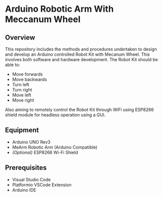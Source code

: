 # Arduino Robotic Arm With Meccanum Wheel

## Overview

This repository includes the methods and procedures undertaken to design and develop an Arduino controlled Robot Kit with Mecanum Wheel. This involves both software
and hardware development. The Robot Kit should be able to:
  - Move forwards
  - Move backwards
  - Turn left
  - Turn right
  - Move left
  - Move right

Also aiming to remotely control the Robot Kit through WiFi using ESP8266 shield module for headless operation using a GUI.

## Equipment

* Arduino UNO Rev3
* MeArm Robotic Arm (Arduino Compatible)
* *(Optional)* ESP8266 Wi-Fi Shield

## Prerequisites
* Visual Studio Code
* Platformio VSCode Extension
* Arduino IDE

